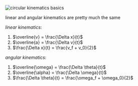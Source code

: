 ![circular kinematics basics](https://tikz.net/files/kinematics_circular-001.png)

linear and angular kinematics are pretty much the same

_linear kinematics_:
1. $\overline{v} = \frac{\Delta x}{t}$ 
2. $\overline{a} = \frac{\Delta v}{t}$
3. $\frac{\Delta x}{t} = \frac{v_f + v_0}{2}$

_angular kinematics_:
1. $\overline{\omega} = \frac{\Delta \theta}{t}$
2. $\overline{\alpha} = \frac{\Delta \omega}{t}$
3. $\frac{\Delta \theta}{t} = \frac{\omega_f + \omega_0}{2}$

